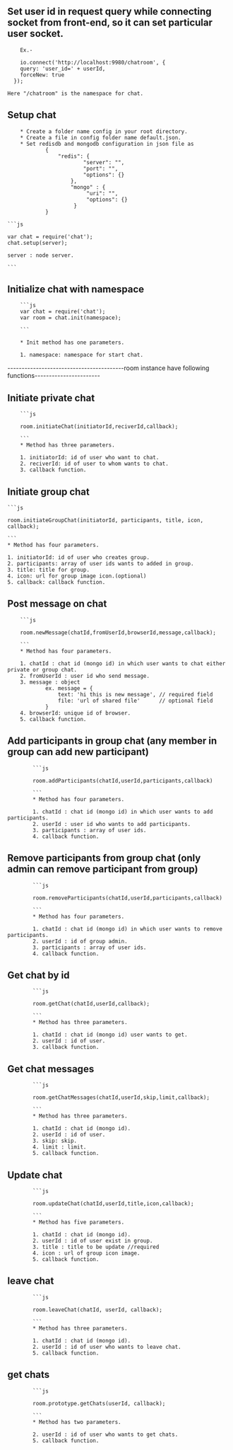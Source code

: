 
## Set user id in request query while connecting socket from front-end, so it can set particular user socket.
		Ex.-

		io.connect('http://localhost:9980/chatroom', {
        query: 'user_id=' + userId,
        forceNew: true
      });

	Here "/chatroom" is the namespace for chat.

## Setup chat

		* Create a folder name config in your root directory.
		* Create a file in config folder name default.json.
		* Set redisdb and mongodb configuration in json file as
				{
					"redis": {
							"server": "",
							"port": "",
							"options": {}
						},
						"mongo" : {
							 "uri": "",
							 "options": {}
						 }
				}

	```js

	var chat = require('chat');
	chat.setup(server);

	server : node server.

	```

## Initialize chat with namespace		

		```js
		var chat = require('chat');
		var room = chat.init(namespace);

		```

		* Init method has one parameters.

		1. namespace: namespace for start chat.		


-----------------------------------------room instance have following functions-----------------------

## Initiate private chat

		```js

		room.initiateChat(initiatorId,reciverId,callback);

		```
		* Method has three parameters.

		1. initiatorId: id of user who want to chat.
		2. reciverId: id of user to whom wants to chat.
		3. callback function.

## Initiate group chat
	```js

	room.initiateGroupChat(initiatorId, participants, title, icon, callback);

	```
	* Method has four parameters.

	1. initiatorId: id of user who creates group.
	2. participants: array of user ids wants to added in group.
	3. title: title for group.
	4. icon: url for group image icon.(optional)
	5. callback: callback function.

## Post message on chat

		```js

		room.newMessage(chatId,fromUserId,browserId,message,callback);

		```
		* Method has four parameters.

		1. chatId : chat id (mongo id) in which user wants to chat either private or group chat.
		2. fromUserId : user id who send message.
		3. message : object
				ex. message = {
					text: 'hi this is new message', // required field
					file: 'url of shared file'      // optional field
				}
		4. browserId: unique id of browser.		
		5. callback function.

## Add participants in group chat (any member in group can add new participant)
			```js

			room.addParticipants(chatId,userId,participants,callback)

			```
			* Method has four parameters.

			1. chatId : chat id (mongo id) in which user wants to add participants.
			2. userId :	user id who wants to add participants.
			3. participants : array of user ids.
			4. callback function.

## Remove participants from group chat (only admin can remove participant from group)
			```js

			room.removeParticipants(chatId,userId,participants,callback)

			```
			* Method has four parameters.

			1. chatId : chat id (mongo id) in which user wants to remove participants.
			2. userId :	id of group admin.
			3. participants : array of user ids.
			4. callback function.

## Get chat by id
			```js

			room.getChat(chatId,userId,callback);

			```
			* Method has three parameters.

			1. chatId : chat id (mongo id) user wants to get.
			2. userId : id of user.
			3. callback function.

## Get chat messages
			```js

			room.getChatMessages(chatId,userId,skip,limit,callback);

			```
			* Method has three parameters.

			1. chatId : chat id (mongo id).
			2. userId : id of user.
			3. skip: skip.
			4. limit : limit.
			5. callback function.

## Update chat
			```js

			room.updateChat(chatId,userId,title,icon,callback);

			```
			* Method has five parameters.

			1. chatId : chat id (mongo id).
			2. userId : id of user exist in group.
			3. title : title to be update //required
			4. icon : url of group icon image.
			5. callback function.

## leave chat
			```js

			room.leaveChat(chatId, userId, callback);

			```
			* Method has three parameters.

			1. chatId : chat id (mongo id).
			2. userId : id of user who wants to leave chat.			
			5. callback function.

## get chats
			```js

			room.prototype.getChats(userId, callback);

			```
			* Method has two parameters.

			2. userId : id of user who wants to get chats.			
			5. callback function.
